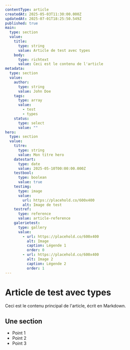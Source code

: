 ```yaml
---
contentType: article
createdAt: 2025-05-03T11:30:00.000Z
updatedAt: 2025-07-01T18:25:50.549Z
published: true
main:
  type: section
  value:
    title:
      type: string
      value: Article de test avec types
    body:
      type: richtext
      value: Ceci est le contenu de l'article
metadata:
  type: section
  value:
    author:
      type: string
      value: John Doe
    tags:
      type: array
      value:
        - test
        - types
    status:
      type: select
      value: ""
hero:
  type: section
  value:
    titre:
      type: string
      value: Mon titre hero
    datestart:
      type: date
      value: 2025-05-10T00:00:00.000Z
    testbool:
      type: boolean
      value: true
    testimg:
      type: image
      value:
        url: https://placehold.co/600x400
        alt: Image de test
    testref:
      type: reference
      value: article-reference
    galerietest:
      type: gallery
      value:
        - url: https://placehold.co/600x400
          alt: Image
          caption: Légende 1
          order: 0
        - url: https://placehold.co/600x400
          alt: Image 2
          caption: Légende 2
          order: 1
---
```





# Article de test avec types

Ceci est le contenu principal de l'article, écrit en Markdown.

## Une section

- Point 1
- Point 2
- Point 3